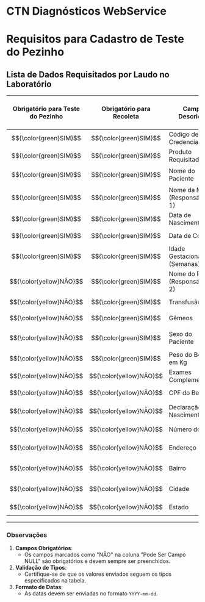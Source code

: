 # CTN Diagnósticos WebService

# **Requisitos para Cadastro de Teste do Pezinho**

## **Lista de Dados Requisitados por Laudo no Laboratório**

| **Obrigatório para Teste do Pezinho** | **Obrigatório para Recoleta** | **Campo Descrição**                  | **Codinome no Sistema**        | **Tipo**                                 | **Pode Ser Campo NULL** |
|---------------------------------------|--------------------------------|---------------------------------------|---------------------------------|------------------------------------------|--------------------------|
| $${\color{green}SIM}$$                                   | $${\color{green}SIM}$$                            | Código de Credenciamento             | `codigoCredenciado`            | `INT`                                   | NÃO                      |
| $${\color{green}SIM}$$                                   | $${\color{green}SIM}$$                            | Produto Requisitado                  | `codigoProduto`                | `INT`                                   | NÃO                      |
| $${\color{green}SIM}$$                                   | $${\color{green}SIM}$$                            | Nome do Paciente                     | `nome`                         | `VARCHAR(max 250 dígitos)`              | NÃO                      |
| $${\color{green}SIM}$$                                   | $${\color{green}SIM}$$                            | Nome da Mãe (Responsável Nº 1)       | `nomeResponsavel`              | `VARCHAR(max 250 dígitos)`              | NÃO                      |
| $${\color{green}SIM}$$                                   | $${\color{green}SIM}$$                            | Data de Nascimento                   | `dataNascimento`               | `DATE(YYYY-mm-dd)`                      | NÃO                      |
| $${\color{green}SIM}$$                                   | $${\color{green}SIM}$$                            | Data de Coleta                       | `dataColeta`                   | `DATE(YYYY-mm-dd)`                      | NÃO                      |
| $${\color{green}SIM}$$                                   | $${\color{green}SIM}$$                            | Idade Gestacional (Semanas)          | `ig`                           | `INT`                                   | NÃO                      |
| $${\color{yellow}NÃO}$$                                   | $${\color{green}SIM}$$                            | Nome do Pai (Responsável Nº 2)       | `nomeResponsavelDois`          | `VARCHAR(max 250 dígitos)`              | SIM                      |
| $${\color{yellow}NÃO}$$                                   | $${\color{green}SIM}$$                            | Transfusão                           | `transfusao`                   | `BOOLEAN (1 ou 0)`                      | SIM                      |
| $${\color{yellow}NÃO}$$                                   | $${\color{green}SIM}$$                            | Gêmeos                               | `gemeos`                       | `BOOLEAN (1 ou 0)`                      | SIM                      |
| $${\color{yellow}NÃO}$$                                   | $${\color{green}SIM}$$                            | Sexo do Paciente                     | `sexo`                         | `CHAR(max 1 dígito)` – “M” ou “F”       | SIM                      |
| $${\color{yellow}NÃO}$$                                   | $${\color{green}SIM}$$                            | Peso do Bebê em Kg                   | `pesoDoBebe`                   | `FLOAT`                                 | SIM                      |
| $${\color{yellow}NÃO}$$                                   | $${\color{yellow}NÃO}$$                            | Exames Complementares                | `exames`                       | `ARRAY(INT)`                            | SIM                      |
| $${\color{yellow}NÃO}$$                                   | $${\color{yellow}NÃO}$$                            | CPF do Bebê                          | `cpfDoBebe`                    | `VARCHAR(max 11 dígitos)`               | SIM                      |
| $${\color{yellow}NÃO}$$                                   | $${\color{yellow}NÃO}$$                            | Declaração de Nascimento Vivo        | `declaracaoNascimentoVivo`     | `VARCHAR(max 100 dígitos)`              | SIM                      |
| $${\color{yellow}NÃO}$$                                   | $${\color{yellow}NÃO}$$                            | Número do CEP                        | `cep`                          | `VARCHAR(max 8 dígitos)`                | SIM                      |
| $${\color{yellow}NÃO}$$                                   | $${\color{yellow}NÃO}$$                            | Endereço                             | `endereco`                     | `VARCHAR(max 250 dígitos)`              | SIM                      |
| $${\color{yellow}NÃO}$$                                   | $${\color{yellow}NÃO}$$                            | Bairro                               | `bairro`                       | `VARCHAR(max 250 dígitos)`              | SIM                      |
| $${\color{yellow}NÃO}$$                                   | $${\color{yellow}NÃO}$$                            | Cidade                               | `cidade`                       | `VARCHAR(max 250 dígitos)`              | SIM                      |
| $${\color{yellow}NÃO}$$                                   | $${\color{yellow}NÃO}$$                            | Estado                               | `estado`                       | `CHAR(max 2 dígitos)`                   | SIM                      |

---

### **Observações**
1. **Campos Obrigatórios**:
   - Os campos marcados como "NÃO" na coluna "Pode Ser Campo NULL" são obrigatórios e devem sempre ser preenchidos.
2. **Validação de Tipos**:
   - Certifique-se de que os valores enviados seguem os tipos especificados na tabela.
3. **Formato de Datas**:
   - As datas devem ser enviadas no formato `YYYY-mm-dd`.

